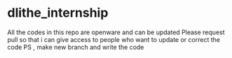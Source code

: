 # dlithe_internship
All the codes in this repo are openware and can be updated
Please request pull so that i can give access to people who want to update or correct the code
PS , make new branch and write the code 
